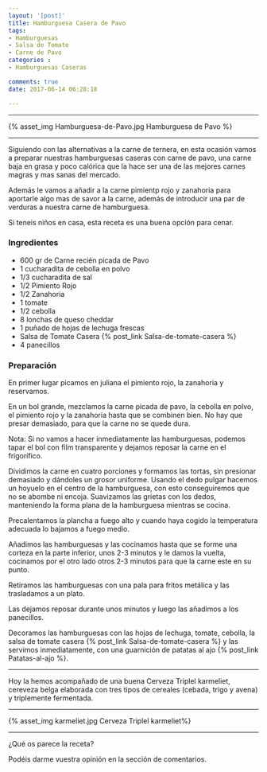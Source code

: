 ```yaml
---
layout: '[post]'
title: Hamburguesa Casera de Pavo
tags:
- Hamburguesas
- Salsa de Tomate
- Carne de Pavo
categories :
- Hamburguesas Caseras

comments: true
date: 2017-06-14 06:28:18

---
```

---
{% asset_img Hamburguesa-de-Pavo.jpg Hamburguesa de Pavo %}


---
Siguiendo con las alternativas a la carne de ternera, en esta ocasión vamos a preparar nuestras hamburguesas caseras con carne de pavo, una carne baja en grasa y poco calórica que la hace ser una de las mejores carnes magras y mas sanas del mercado.

Además le vamos a añadir a la carne pimientp rojo y zanahoria para aportarle algo mas de savor a la carne, además de introducir una par de verduras a nuestra carne de hamburguesa.

Si teneis niños en casa, esta receta es una buena opción para cenar.


### Ingredientes

- 600 gr de Carne recién picada de Pavo
- 1 cucharadita de cebolla en polvo
- 1/3 cucharadita de sal
- 1/2 Pimiento Rojo
- 1/2 Zanahoria
- 1 tomate
- 1/2 cebolla
- 8 lonchas de queso cheddar
- 1 puñado de hojas de lechuga frescas
- Salsa de Tomate Casera {% post_link Salsa-de-tomate-casera %}
- 4 panecillos

### Preparación

En primer lugar picamos en juliana el pimiento rojo, la zanahoria y reservamos.

En un bol grande, mezclamos la carne picada de pavo, la cebolla en polvo, el pimiento rojo y la zanahoria hasta que se combinen bien. No
hay que presar demasiado, para que la carne no se quede dura.

Nota: Si no vamos a hacer inmediatamente las hamburguesas, podemos tapar el bol con film transparente y dejamos reposar la carne en el frigorífico.

Dividimos la carne en cuatro porciones y formamos las tortas, sin presionar demasiado y dándoles un grosor uniforme. Usando el dedo pulgar hacemos un hoyuelo en el centro de la hamburguesa, con esto conseguiremos que no se abombe ni encoja.
Suavizamos las grietas con los dedos, manteniendo la forma plana de la hamburguesa mientras se cocina.

Precalentamos la plancha a fuego alto y cuando haya cogido la temperatura adecuada lo bajamos a fuego medio.

Añadimos las hamburguesas y las cocinamos hasta que se forme una corteza en la parte inferior,  unos
2-3 minutos y le damos la vuelta, cocinamos por el otro lado otros 2-3 minutos para que la carne este en su punto.

Retiramos las hamburguesas con una pala para fritos metálica y las trasladamos a un plato.

Las dejamos reposar durante unos minutos y luego las añadimos a los panecillos.

Decoramos las hamburguesas con las hojas de lechuga, tomate, cebolla, la salsa de tomate casera {% post_link Salsa-de-tomate-casera %} y las servimos inmediatamente, con  una guarnición de patatas al ajo {% post_link Patatas-al-ajo %}.


---


Hoy la hemos acompañado de una buena Cerveza Triplel karmeliet, cereveza belga elaborada con tres tipos de cereales (cebada, trigo y avena) y triplemente fermentada.

---

{% asset_img karmeliet.jpg Cerveza Triplel karmeliet%}

---

¿Qué os parece la receta?

Podéis darme vuestra opinión en la sección de comentarios.
